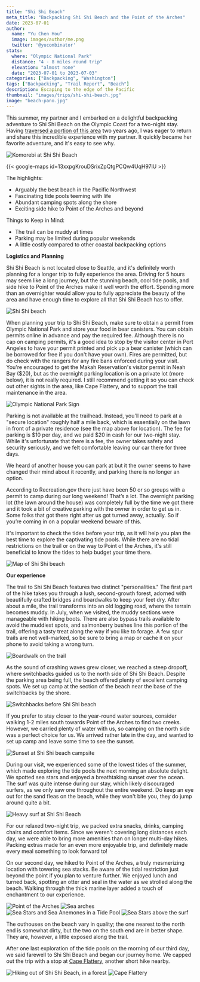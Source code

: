 ```yaml
---
title: "Shi Shi Beach"
meta_title: "Backpacking Shi Shi Beach and the Point of the Arches"
date: 2023-07-01
author: 
  name: "Yu Chen Hou"
  image: images/author/me.png
  twitter: '@yucombinator'
stats:
  where: "Olympic National Park"
  distance: "4 - 8 miles round trip"
  elevation: "almost none"
  date: "2023-07-01 to 2023-07-03"
categories: ["Backpacking", "Washington"]
tags: ["Backpacking", "Trail Report", "Beach"]
description: Escaping to the edge of the Pacific
thumbnail: "images/trips/shi-shi-beach.jpg"
image: "beach-pano.jpg"
---
```


This summer, my partner and I embarked on a delightful backpacking adventure to Shi Shi Beach on the Olympic Coast for a two-night stay. Having [traversed a portion of this area](https://hiking.withyu.ca/blog/2021/03/south-olympic-coast/) two years ago, I was eager to return and share this incredible experience with my partner. It quickly became her favorite adventure, and it's easy to see why.

![Komorebi at Shi Shi Beach](marine-layer.jpg "Komorebi - sun light through the marine fog")

{{< google-maps id=13xxpgKrouDSrixZpQtgPCQw4UqH97lU >}}

The highlights:

- Arguably the best beach in the Pacific Northwest
- Fascinating tide pools teeming with life
- Abundant camping spots along the shore
- Exciting side hike to Point of the Arches and beyond

Things to Keep in Mind:

- The trail can be muddy at times
- Parking may be limited during popular weekends
- A little costly compared to other coastal backpacking options

**Logistics and Planning**

Shi Shi Beach is not located close to Seattle, and it's definitely worth planning for a longer trip to fully experience the area. Driving for 5 hours may seem like a long journey, but the stunning beach, cool tide pools, and side hike to Point of the Arches make it well worth the effort. Spending more than an overnighter would allow you to fully appreciate the beauty of the area and have enough time to explore all that Shi Shi Beach has to offer.

![Shi Shi beach](jumping.jpg "Jumping around Shi Shi beach")

When planning your trip to Shi Shi Beach, make sure to obtain a permit from Olympic National Park and store your food in bear canisters. You can obtain permits online in advance and pay the required fee. Although there is no cap on camping permits, it's a good idea to stop by the visitor center in Port Angeles to have your permit printed and pick up a bear canister (which can be borrowed for free if you don't have your own). Fires are permitted, but do check with the rangers for any fire bans enforced during your visit. You're encouraged to get the Makah Reservation's visitor permit in Neah Bay ($20), but as the overnight parking location is on a private lot (more below), it is not really required. I still recommend getting it so you can check out other sights in the area, like Cape Flattery, and to support the trail maintenance in the area.

![Olympic National Park Sign](entering-park.jpg "Entering the National Park")

Parking is not available at the trailhead. Instead, you'll need to park at a "secure location" roughly half a mile back, which is essentially on the lawn in front of a private residence (see the map above for location). The fee for parking is $10 per day, and we paid $20 in cash for our two-night stay. While it's unfortunate that there is a fee, the owner takes safety and security seriously, and we felt comfortable leaving our car there for three days.

We heard of another house you can park at but it the owner seems to have changed their mind about it recently, and parking there is no longer an option.

According to Recreation.gov there just have been 50 or so groups with a permit to camp during our long weekend! That’s a lot. The overnight parking lot (the lawn around the house) was completely full by the time we got there and it took a bit of creative parking with the owner in order to get us in. Some folks that got there right after us got turned away, actually. So if you’re coming in on a popular weekend beware of this.

It's important to check the tides before your trip, as it will help you plan the best time to explore the captivating tide pools. While there are no tidal restrictions on the trail or on the way to Point of the Arches, it's still beneficial to know the tides to help budget your time there.

![Map of Shi Shi beach](beach-map.png "A map of the beach from the NPS")

**Our experience**

The trail to Shi Shi Beach features two distinct "personalities." The first part of the hike takes you through a lush, second-growth forest, adorned with beautifully crafted bridges and boardwalks to keep your feet dry. After about a mile, the trail transforms into an old logging road, where the terrain becomes muddy. In July, when we visited, the muddy sections were manageable with hiking boots. There are also bypass trails available to avoid the muddiest spots, and salmonberry bushes line this portion of the trail, offering a tasty treat along the way if you like to forage. A few spur trails are not well-marked, so be sure to bring a map or cache it on your phone to avoid taking a wrong turn.

![Boardwalk on the trail](boardwalk.jpg "Boardwalk on the trail")

As the sound of crashing waves grew closer, we reached a steep dropoff, where switchbacks guided us to the north side of Shi Shi Beach. Despite the parking area being full, the beach offered plenty of excellent camping spots. We set up camp at the section of the beach near the base of the switchbacks by the shore.

![Switchbacks before Shi Shi beach](steep-descent.jpg "Almost at the beach")

If you prefer to stay closer to the year-round water sources, consider walking 1-2 miles south towards Point of the Arches to find two creeks. However, we carried plenty of water with us, so camping on the north side was a perfect choice for us. We arrived rather late in the day, and wanted to set up camp and leave some time to see the sunset.

![Sunset at Shi Shi beach campsite](campsite.jpg "Sunset at our campsite")

During our visit, we experienced some of the lowest tides of the summer, which made exploring the tide pools the next morning an absolute delight. We spotted sea stars and enjoyed a breathtaking sunset over the ocean. The surf was quite intense during our stay, which likely discouraged surfers, as we only saw one throughout the entire weekend. Do keep an eye out for the sand fleas on the beach, while they won't bite you, they do jump around quite a bit.

![Heavy surf at Shi Shi Beach](surf.jpg "Heavy surf")

For our relaxed two-night trip, we packed extra snacks, drinks, camping chairs and comfort items. Since we weren't covering long distances each day, we were able to bring more amenities than on longer multi-day hikes. Packing extras made for an even more enjoyable trip, and definitely made every meal something to look forward to!

On our second day, we hiked to Point of the Arches, a truly mesmerizing location with towering sea stacks. Be aware of the tidal restriction just beyond the point if you plan to venture further. We enjoyed lunch and turned back, spotting an otter and seal in the water as we strolled along the beach. Walking through the thick marine layer added a touch of enchantment to our experience.

![Point of the Arches](point.jpg "Point of the Arches")
![Sea arches](sea-arches.jpg "Sea arches")
![Sea Stars and Sea Anemones in a Tide Pool](tidepool.jpg "Exploring a tide pool")
![Sea Stars above the surf](tidepool-2.jpg "Sea star on a rock")

The outhouses on the beach vary in quality; the one nearest to the north end is somewhat dirty, but the two on the south end are in better shape. They are, however, a little exposed along the trail.

After one last exploration of the tide pools on the morning of our third day, we said farewell to Shi Shi Beach and began our journey home. We capped out the trip with a stop at [Cape Flattery](https://www.wta.org/go-hiking/trip-reports/trip_report.2023-07-04.8205718301), another short hike nearby.

![Hiking out of Shi Shi Beach, in a forest](hiking-out.jpg "Hiking out of Shi Shi Beach")
![Cape Flattery](cape-flattery.jpg "Cape Flattery")